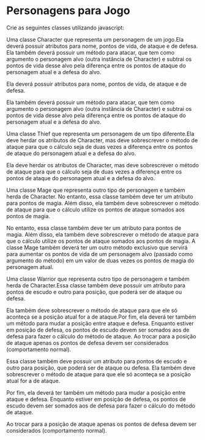 # Personagens para Jogo

Crie as seguintes classes utilizando javascript:

Uma classe Character que representa um personagem de um jogo.Ela deverá possuir atributos para nome, pontos de vida, de ataque e de defesa.
Ela também deverá possuir um método para atacar, que tem como argumento o personagem alvo (outra instância de Character) e subtrai os pontos de vida desse alvo pela diferença entre os pontos de ataque do personagem atual e a defesa do alvo.

Ela deverá possuir atributos para nome, pontos de vida, de ataque e de defesa.

Ela também deverá possuir um método para atacar, que tem como argumento o personagem alvo (outra instância de Character) e subtrai os pontos de vida desse alvo pela diferença entre os pontos de ataque do personagem atual e a defesa do alvo.

Uma classe Thief que representa um personagem de um tipo diferente.Ela deve herdar os atributos de Character, mas deve sobrescrever o método de ataque para que o cálculo seja de duas vezes a diferença entre os pontos de ataque do personagem atual e a defesa do alvo.

Ela deve herdar os atributos de Character, mas deve sobrescrever o método de ataque para que o cálculo seja de duas vezes a diferença entre os pontos de ataque do personagem atual e a defesa do alvo.

Uma classe Mage que representa outro tipo de personagem e também herda de Character. No entanto, essa classe também deve ter um atributo para pontos de magia. Além disso, ela também deve sobrescrever o método de ataque para que o cálculo utilize os pontos de ataque somados aos pontos de magia. 

No entanto, essa classe também deve ter um atributo para pontos de magia.
Além disso, ela também deve sobrescrever o método de ataque para que o cálculo utilize os pontos de ataque somados aos pontos de magia.
A classe Mage também deverá ter um outro método exclusivo que servirá para aumentar os pontos de vida de um personagem alvo (passado como argumento do método) em um valor de duas vezes os pontos de magia do personagem atual.

Uma classe Warrior que representa outro tipo de personagem e também herda de Character.Essa classe também deve possuir um atributo para pontos de escudo e outro para posição, que poderá ser de ataque ou defesa.

Ela também deve sobrescrever o método de ataque para que ele só aconteça se a posição atual for a de ataque.Por fim, ela deverá ter também um método para mudar a posição entre ataque e defesa. Enquanto estiver em posição de defesa, os pontos de escudo devem ser somados aos de defesa para fazer o cálculo do método de ataque. Ao trocar para a posição de ataque apenas os pontos de defesa devem ser considerados (comportamento normal).

Essa classe também deve possuir um atributo para pontos de escudo e outro para posição, que poderá ser de ataque ou defesa.
Ela também deve sobrescrever o método de ataque para que ele só aconteça se a posição atual for a de ataque.

Por fim, ela deverá ter também um método para mudar a posição entre ataque e defesa. Enquanto estiver em posição de defesa, os pontos de escudo devem ser somados aos de defesa para fazer o cálculo do método de ataque. 

Ao trocar para a posição de ataque apenas os pontos de defesa devem ser considerados (comportamento normal).
